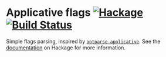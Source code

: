 # Applicative flags [![Hackage](https://img.shields.io/hackage/v/flags-applicative.svg)](https://hackage.haskell.org/package/flags-applicative) [![Build Status](https://travis-ci.org/mtth/flags-applicative.svg?branch=master)](https://travis-ci.org/mtth/flags-applicative)

Simple flags parsing, inspired by
[`optparse-applicative`](http://hackage.haskell.org/package/optparse-applicative).
See the
[documentation](http://hackage.haskell.org/package/flags-applicative/docs/Flags-Applicative.html)
on Hackage for more information.

